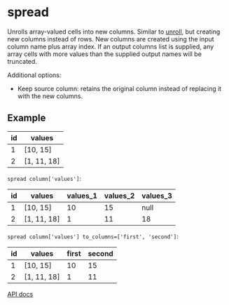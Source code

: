 # spread

Unrolls array-valued cells into new columns. Similar to [unroll](./unroll.md), but creating new columns instead of rows. New columns are created using the input column name plus array index. If an output columns list is supplied, any array cells with more values than the supplied output names will be truncated.

Additional options:

- Keep source column: retains the original column instead of replacing it with the new columns.

## Example

| id  | values      |
| --- | ----------- |
| 1   | [10, 15]    |
| 2   | [1, 11, 18] |

`spread column['values']`:

| id  | values      | values_1 | values_2 | values_3 |
| --- | ----------- | -------- | -------- | -------- |
| 1   | [10, 15]    | 10       | 15       | null     |
| 2   | [1, 11, 18] | 1        | 11       | 18       |

`spread column['values'] to_columns=['first', 'second']`:

| id  | values      | first | second |
| --- | ----------- | ----- | ------ |
| 1   | [10, 15]    | 10    | 15     |
| 2   | [1, 11, 18] | 1     | 11     |

[API docs](https://github.com/microsoft/datashaper/blob/main/javascript/schema/docs/markdown/schema.spreadargs.md)